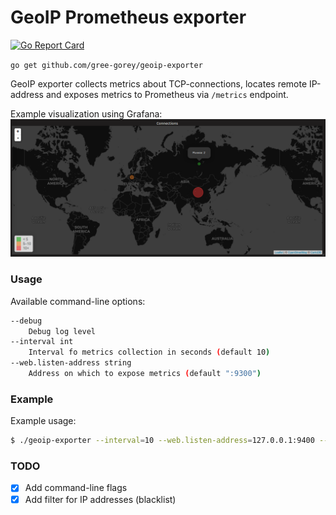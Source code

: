 # GeoIP Prometheus exporter

[![Go Report Card](https://goreportcard.com/badge/github.com/gree-gorey/geoip-exporter)](https://goreportcard.com/report/github.com/gree-gorey/geoip-exporter)

`go get github.com/gree-gorey/geoip-exporter`

GeoIP exporter collects metrics about TCP-connections, 
locates remote IP-address and exposes metrics to Prometheus 
via `/metrics` endpoint.

Example visualization using Grafana:
![map](https://raw.githubusercontent.com/gree-gorey/geoip-exporter/master/static/map.png "map")

### Usage

Available command-line options:
```bash
--debug
    Debug log level
--interval int
    Interval fo metrics collection in seconds (default 10)
--web.listen-address string
    Address on which to expose metrics (default ":9300")
```

### Example

Example usage:
```bash
$ ./geoip-exporter --interval=10 --web.listen-address=127.0.0.1:9400 --debug
```



### TODO

- [X] Add command-line flags
- [x] Add filter for IP addresses (blacklist)
